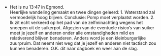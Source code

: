 - Het is nu 13:47 in Egmond.  
  Heerlijke wandeling gemaakt en twee dingen geleerd: 1. Waterstand zal vermoedelijk hoog blijven. Conclusie: Pomp moet verplaatst worden. 2. Ik zit echt verkeerd op het pad van de zelfminachting wegens het snoepen uit de suikerpot. Afgezien van de eventuele risico’s van suiker moet je jezelf en anderen onder alle omstandigheden mild en relativerend blijven benaderen. Anders word je een kleinburgerlijke zuurpruim. Dat neemt niet weg dat je jezelf en anderen niet tactisch zou kunnen benaderen. O.K. dit naar dagboek en weer aan de slag.